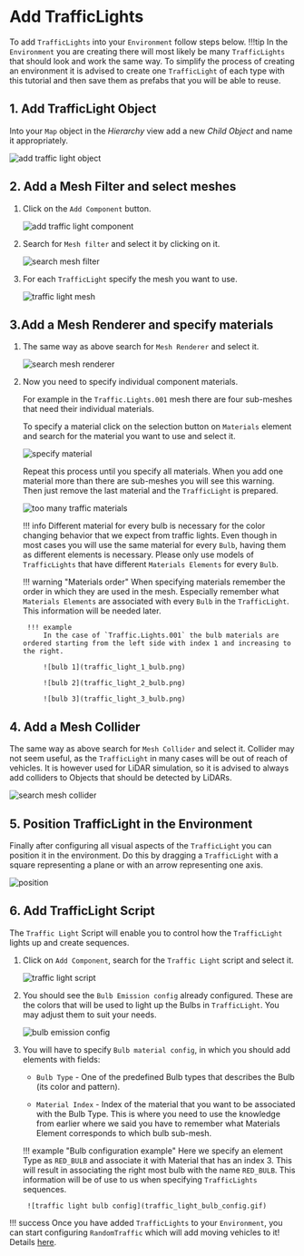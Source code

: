 # Add TrafficLights
To add `TrafficLights` into your `Environment` follow steps below.
!!!tip
    In the `Environment` you are creating there will most likely be many `TrafficLights` that should look and work the same way.
    To simplify the process of creating an environment it is advised to create one `TrafficLight` of each type with this tutorial and then save them as prefabs that you will be able to reuse.

## 1. Add TrafficLight Object
Into your `Map` object in the *Hierarchy* view add a new *Child Object* and name it appropriately.

![add traffic light object](traffic_light_add_object.gif)

## 2. Add a Mesh Filter and select meshes

1. Click on the `Add Component` button.

    ![add traffic light component](traffic_light_add_component.gif)

1. Search for `Mesh filter` and select it by clicking on it.

    ![search mesh filter](mesh_filter_search.png)

1. For each `TrafficLight` specify the mesh you want to use.

    ![traffic light mesh](traffic_light_select_mesh.gif)

## 3.Add a Mesh Renderer and specify materials

1. The same way as above search for `Mesh Renderer` and select it.

    ![search mesh renderer](mesh_renderer_search.png)

1. Now you need to specify individual component materials.

    For example in the `Traffic.Lights.001` mesh there are four sub-meshes that need their individual materials.

    To specify a material click on the selection button on `Materials` element and search for the material you want to use and select it.

    ![specify material](traffic_light_select_material.gif)

    Repeat this process until you specify all materials.
    When you add one material more than there are sub-meshes you will see this warning.
    Then just remove the last material and the `TrafficLight` is prepared.

    ![too many traffic materials](traffic_light_too_many_materials.png)

    !!! info
        Different material for every bulb is necessary for the color changing behavior that we expect from traffic lights.
        Even though in most cases you will use the same material for every `Bulb`, having them as different elements is necessary.
        Please only use models of `TrafficLights` that have different `Materials Elements` for every `Bulb`.

    !!! warning "Materials order"
        When specifying materials remember the order in which they are used in the mesh.
        Especially remember what `Materials Elements` are associated with every `Bulb` in the `TrafficLight`.
        This information will be needed later.

        !!! example
            In the case of `Traffic.Lights.001` the bulb materials are ordered starting from the left side with index 1 and increasing to the right.

            ![bulb 1](traffic_light_1_bulb.png)

            ![bulb 2](traffic_light_2_bulb.png)

            ![bulb 3](traffic_light_3_bulb.png)

## 4. Add a Mesh Collider
The same way as above search for `Mesh Collider` and select it.
Collider may not seem useful, as the `TrafficLight` in many cases will be out of reach of vehicles.
It is however used for LiDAR simulation, so it is advised to always add colliders to Objects that should be detected by LiDARs.

![search mesh collider](mesh_collider_search.png)

## 5. Position TrafficLight in the Environment
Finally after configuring all visual aspects of the `TrafficLight` you can position it in the environment.
Do this by dragging a `TrafficLight` with a square representing a plane or with an arrow representing one axis.

![position](traffic_light_position.gif)

## 6. Add TrafficLight Script
The `Traffic Light` Script will enable you to control how the `TrafficLight` lights up and create sequences.

1. Click on `Add Component`, search for the `Traffic Light` script and select it.

    ![traffic light script](traffic_light_script_search.png)

2. You should see the `Bulb Emission config` already configured. These are the colors that will be used to light up the Bulbs in `TrafficLight`. You may adjust them to suit your needs.

    ![bulb emission config](traffic_light_bulb_emissions_config.png)

3. You will have to specify `Bulb material config`, in which you should add elements with fields:
    - `Bulb Type` - One of the predefined Bulb types that describes the Bulb (its color and pattern).

    - `Material Index` - Index of the material that you want to be associated with the Bulb Type. This is where you need to use the knowledge from earlier where we said you have to remember what Materials Element corresponds to which bulb sub-mesh.

    !!! example "Bulb configuration example"
        Here we specify an element Type as `RED_BULB` and associate it with Material that has an index 3.
        This will result in associating the right most bulb with the name `RED_BULB`.
        This information will be of use to us when specifying `TrafficLights` sequences.

        ![traffic light bulb config](traffic_light_bulb_config.gif)

!!! success
    Once you have added `TrafficLights` to your `Environment`, you can start configuring `RandomTraffic` which will add moving vehicles to it! Details [here](../../../../../Components/Environment/AddNewEnvironment/AddRandomTraffic/AddRandomTraffic/).
